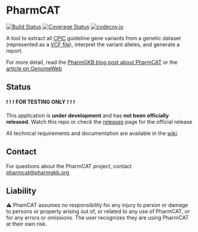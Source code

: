 # PharmCAT

[![Build Status](https://travis-ci.com/PharmGKB/PharmCAT.svg?branch=main)](https://travis-ci.com/PharmGKB/PharmCAT?branch=main)
[![Coverage Status](https://coveralls.io/repos/github/PharmGKB/PharmCAT/badge.svg?branch=main)](https://coveralls.io/github/PharmGKB/PharmCAT?branch=main)
[![codecov.io](https://codecov.io/github/PharmGKB/PharmCAT/coverage.svg?branch=main)](https://codecov.io/github/PharmGKB/PharmCAT?branch=main)

A tool to extract all [CPIC](https://cpicpgx.org) guideline gene variants from a genetic dataset (represented as a [VCF file](https://github.com/samtools/hts-specs#variant-calling-data-files)), interpret the variant alleles, and generate a report.

For more detail, read the [PharmGKB blog post about PharmCAT](http://pharmgkb.blogspot.com/2016/04/pharmacogenomics-clinical-annotation.html) or the [article on GenomeWeb](https://www.genomeweb.com/molecular-diagnostics/researchers-hope-pharmcat-tool-will-help-improve-clinical-implementation)

## Status

:exclamation: :exclamation: :exclamation: __FOR TESTING ONLY__ :exclamation: :exclamation: :exclamation:

This application is __under development__ and has __not been officially released__. Watch this repo or check the [releases](../../releases) page for the official release

All technical requirements and documentation are available in the [wiki](../../wiki).


## Contact

For questions about the PharmCAT project, contact [pharmcat@pharmgkb.org](mailto:pharmcat@pharmgkb.org)


## Liability

:warning: PhamCAT assumes no responsibility for any injury to person or damage to persons or property arising out of, or related to any use of PharmCAT, or for any errors or omissions. The user recognizes they are using PharmCAT at their own risk.
